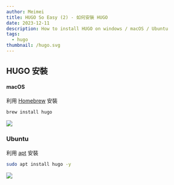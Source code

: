```yaml
---
author: Meimei
title: HUGO So Easy (2) - 如何安裝 HUGO
date: 2023-12-11
description: How to install HUGO on windows / macOS / Ubuntu
tags:
  - hugo
thumbnail: /hugo.svg
---
```

## HUGO 安裝
#### macOS
利用 [Homebrew](https://brew.sh/) 安裝  
```bash
brew install hugo
```

![](/images/hugo/02-install/install-01-macOS.png)


### Ubuntu
利用 [apt](https://ubuntu.com/server/docs/package-management) 安裝
```bash
sudo apt install hugo -y
```

![](/images/hugo/02-install/install-02-ubuntu.png)
